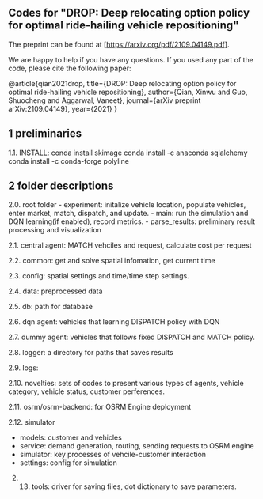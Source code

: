 ## Codes for "DROP: Deep relocating option policy for optimal ride-hailing vehicle repositioning"
The preprint can be found at [https://arxiv.org/pdf/2109.04149.pdf].

We are happy to help if you have any questions. If you used any part of the code, please cite the following paper:

@article{qian2021drop,
  title={DROP: Deep relocating option policy for optimal ride-hailing vehicle repositioning},
  author={Qian, Xinwu and Guo, Shuocheng and Aggarwal, Vaneet},
  journal={arXiv preprint arXiv:2109.04149},
  year={2021}
}

## 1 preliminaries
1.1. INSTALL:
        conda install skimage
        conda install -c anaconda sqlalchemy
        conda install -c conda-forge polyline


## 2 folder descriptions
2.0. root folder
        - experiment: initalize vehicle location, populate vehicles, enter market, match, dispatch, and update.
        - main: run the simulation and DQN learning(if enabled), record metrics.
        - parse_results: preliminary result processing and visualization

2.1. central agent: MATCH vehciles and request, calculate cost per request

2.2. common: get and solve spatial infomation, get current time

2.3. config: spatial settings and time/time step settings.

2.4. data: preprocessed data

2.5. db: path for database

2.6. dqn agent: vehicles that learning DISPATCH policy with DQN

2.7. dummy agent: vehicles that follows fixed DISPATCH and MATCH policy.

2.8. logger: a directory for paths that saves results

2.9. logs: <!--save results for training and testing.-->

2.10. novelties: sets of codes to present various types of agents, vehicle category, vehicle status, customer perferences.

2.11. osrm/osrm-backend: for OSRM Engine deployment

2.12. simulator
- models: customer and vehicles
- service: demand generation, routing, sending requests to OSRM engine
- simulator: key processes of vehcile-customer interaction
- settings: config for simulation

2. 13. tools:  driver for saving files, dot dictionary to save parameters.


